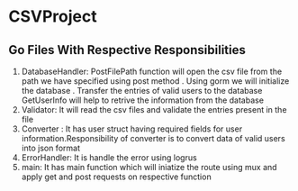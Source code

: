 # CSVProject

## Go Files With Respective Responsibilities
 1. DatabaseHandler: 
            PostFilePath function will open the csv file from the path we have specified using post method .
            Using gorm we will initialize the database . Transfer the entries of valid users  to the database 
            GetUserInfo will help to retrive the information from the database
2.  Validator:
            It will read the csv files and validate the entries present in the file
3.  Converter : 
         It has user struct having required fields for user information.Responsibility of converter is to convert data of valid users into json format
4.  ErrorHandler:
        It is handle the error using logrus
5. main:
      It has main function which will iniatize the route using mux and apply get and post requests on respective function
 
               
